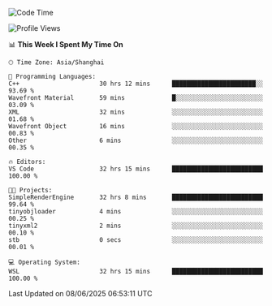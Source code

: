 <!--START_SECTION:waka-->
![Code Time](http://img.shields.io/badge/Code%20Time-2%2C981%20hrs%207%20mins-blue)

![Profile Views](http://img.shields.io/badge/Profile%20Views-0-blue)

📊 **This Week I Spent My Time On** 

```text
🕑︎ Time Zone: Asia/Shanghai

💬 Programming Languages: 
C++                      30 hrs 12 mins      ███████████████████████░░   93.69 % 
Wavefront Material       59 mins             █░░░░░░░░░░░░░░░░░░░░░░░░   03.09 % 
XML                      32 mins             ░░░░░░░░░░░░░░░░░░░░░░░░░   01.68 % 
Wavefront Object         16 mins             ░░░░░░░░░░░░░░░░░░░░░░░░░   00.83 % 
Other                    6 mins              ░░░░░░░░░░░░░░░░░░░░░░░░░   00.35 % 

🔥 Editors: 
VS Code                  32 hrs 15 mins      █████████████████████████   100.00 % 

🐱‍💻 Projects: 
SimpleRenderEngine       32 hrs 8 mins       █████████████████████████   99.64 % 
tinyobjloader            4 mins              ░░░░░░░░░░░░░░░░░░░░░░░░░   00.25 % 
tinyxml2                 2 mins              ░░░░░░░░░░░░░░░░░░░░░░░░░   00.10 % 
stb                      0 secs              ░░░░░░░░░░░░░░░░░░░░░░░░░   00.01 % 

💻 Operating System: 
WSL                      32 hrs 15 mins      █████████████████████████   100.00 % 
```


 Last Updated on 08/06/2025 06:53:11 UTC
<!--END_SECTION:waka-->